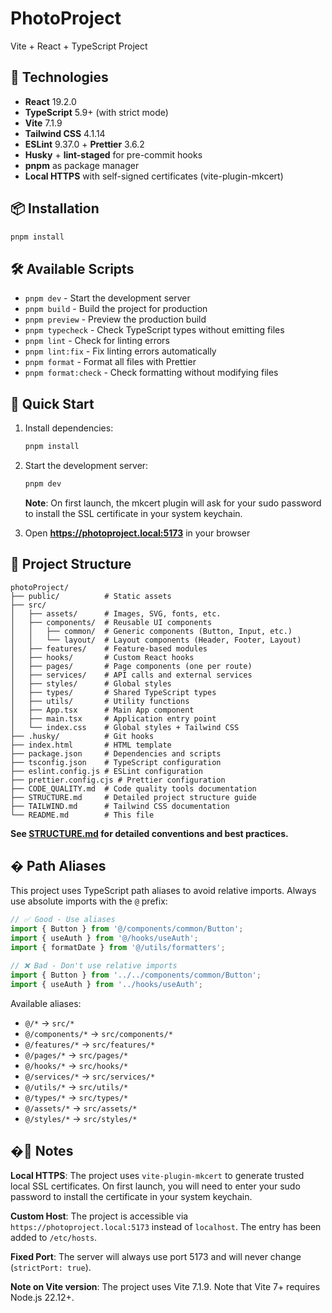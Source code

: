 # PhotoProject

Vite + React + TypeScript Project

## 🚀 Technologies

- **React** 19.2.0
- **TypeScript** 5.9+ (with strict mode)
- **Vite** 7.1.9
- **Tailwind CSS** 4.1.14
- **ESLint** 9.37.0 + **Prettier** 3.6.2
- **Husky** + **lint-staged** for pre-commit hooks
- **pnpm** as package manager
- **Local HTTPS** with self-signed certificates (vite-plugin-mkcert)

## 📦 Installation

```bash
pnpm install
```

## 🛠️ Available Scripts

- `pnpm dev` - Start the development server
- `pnpm build` - Build the project for production
- `pnpm preview` - Preview the production build
- `pnpm typecheck` - Check TypeScript types without emitting files
- `pnpm lint` - Check for linting errors
- `pnpm lint:fix` - Fix linting errors automatically
- `pnpm format` - Format all files with Prettier
- `pnpm format:check` - Check formatting without modifying files

## 🏃 Quick Start

1. Install dependencies:

   ```bash
   pnpm install
   ```

2. Start the development server:

   ```bash
   pnpm dev
   ```

   **Note**: On first launch, the mkcert plugin will ask for your sudo password to install the SSL certificate in your system keychain.

3. Open **https://photoproject.local:5173** in your browser

## 📁 Project Structure

```
photoProject/
├── public/          # Static assets
├── src/
│   ├── assets/      # Images, SVG, fonts, etc.
│   ├── components/  # Reusable UI components
│   │   ├── common/  # Generic components (Button, Input, etc.)
│   │   └── layout/  # Layout components (Header, Footer, Layout)
│   ├── features/    # Feature-based modules
│   ├── hooks/       # Custom React hooks
│   ├── pages/       # Page components (one per route)
│   ├── services/    # API calls and external services
│   ├── styles/      # Global styles
│   ├── types/       # Shared TypeScript types
│   ├── utils/       # Utility functions
│   ├── App.tsx      # Main App component
│   ├── main.tsx     # Application entry point
│   └── index.css    # Global styles + Tailwind CSS
├── .husky/          # Git hooks
├── index.html       # HTML template
├── package.json     # Dependencies and scripts
├── tsconfig.json    # TypeScript configuration
├── eslint.config.js # ESLint configuration
├── prettier.config.cjs # Prettier configuration
├── CODE_QUALITY.md  # Code quality tools documentation
├── STRUCTURE.md     # Detailed project structure guide
├── TAILWIND.md      # Tailwind CSS documentation
└── README.md        # This file
```

**See [STRUCTURE.md](./STRUCTURE.md) for detailed conventions and best practices.**

## � Path Aliases

This project uses TypeScript path aliases to avoid relative imports. Always use absolute imports with the `@` prefix:

```typescript
// ✅ Good - Use aliases
import { Button } from '@/components/common/Button';
import { useAuth } from '@/hooks/useAuth';
import { formatDate } from '@/utils/formatters';

// ❌ Bad - Don't use relative imports
import { Button } from '../../components/common/Button';
import { useAuth } from '../hooks/useAuth';
```

Available aliases:

- `@/*` → `src/*`
- `@/components/*` → `src/components/*`
- `@/features/*` → `src/features/*`
- `@/pages/*` → `src/pages/*`
- `@/hooks/*` → `src/hooks/*`
- `@/services/*` → `src/services/*`
- `@/utils/*` → `src/utils/*`
- `@/types/*` → `src/types/*`
- `@/assets/*` → `src/assets/*`
- `@/styles/*` → `src/styles/*`

## �📝 Notes

**Local HTTPS**: The project uses `vite-plugin-mkcert` to generate trusted local SSL certificates. On first launch, you will need to enter your sudo password to install the certificate in your system keychain.

**Custom Host**: The project is accessible via `https://photoproject.local:5173` instead of `localhost`. The entry has been added to `/etc/hosts`.

**Fixed Port**: The server will always use port 5173 and will never change (`strictPort: true`).

**Note on Vite version**: The project uses Vite 7.1.9. Note that Vite 7+ requires Node.js 22.12+.
